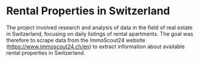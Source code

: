 # Rental Properties in Switzerland

The project involved research and analysis of data in the field of real estate in Switzerland, focusing on daily listings of rental apartments. The goal was therefore to scrape data from the ImmoScout24 website (https://www.immoscout24.ch/en) to extract information about available rental properties in Switzerland.

